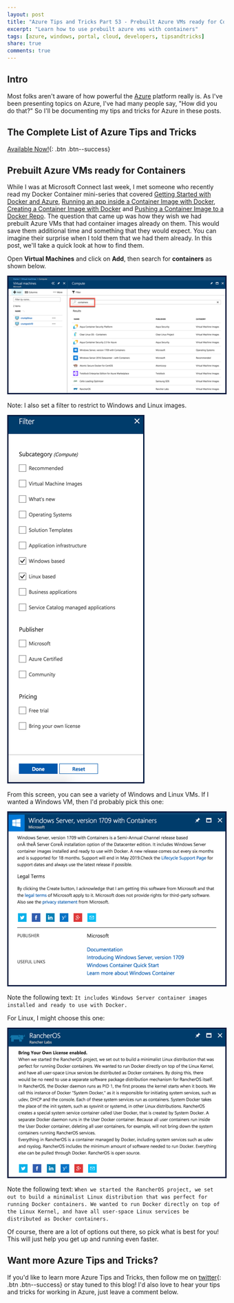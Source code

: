 ```yaml
---
layout: post
title: "Azure Tips and Tricks Part 53 - Prebuilt Azure VMs ready for Containers"
excerpt: "Learn how to use prebuilt azure vms with containers"
tags: [azure, windows, portal, cloud, developers, tipsandtricks]
share: true
comments: true
---
```


## Intro

Most folks aren't aware of how powerful the [Azure](http://www.azure.com) platform really is. As I've been presenting topics on Azure, I've had many people say, "How did you do that?" So I'll be documenting my tips and tricks for Azure in these posts.

## The Complete List of Azure Tips and Tricks

[Available Now!](https://michaelcrump.net/azure-tips-and-tricks-complete-list/){: .btn .btn--success} 

## Prebuilt Azure VMs ready for Containers

While I was at Microsoft Connect last week, I met someone who recently read my Docker Container mini-series that covered [Getting Started with Docker and Azure](http://www.michaelcrump.net/azure-tips-and-tricks45/), [Running an app inside a Container Image with Docker](http://www.michaelcrump.net/azure-tips-and-tricks46/), [Creating a Container Image with Docker](http://www.michaelcrump.net/azure-tips-and-tricks47/) and [Pushing a Container Image to a Docker Repo](http://www.michaelcrump.net/azure-tips-and-tricks48/). The question that came up was how they wish we had prebuilt Azure VMs that had container images already on them. This would save them additional time and something that they would expect. You can imagine their surprise when I told them that we had them already. In this post, we'll take a quick look at how to find them. 

Open **Virtual Machines** and click on **Add**, then search for **containers** as shown below. 

<img style="border:3px solid #021a40" src="/files/vmcontainer1.png">

Note: I also set a filter to restrict to Windows and Linux images. 

<img style="border:3px solid #021a40" src="/files/vmcontainer2.png">

From this screen, you can see a variety of Windows and Linux VMs. If I wanted a Windows VM, then I'd probably pick this one: 

<img style="border:3px solid #021a40" src="/files/vmcontainer3.png">

Note the following text: ` It includes Windows Server container images installed and ready to use with Docker. `

For Linux, I might choose this one:

<img style="border:3px solid #021a40" src="/files/vmcontainer4.png">

Note the following text: `When we started the RancherOS project, we set out to build a minimalist Linux distribution that was perfect for running Docker containers. We wanted to run Docker directly on top of the Linux Kernel, and have all user-space Linux services be distributed as Docker containers. `

Of course, there are a lot of options out there, so pick what is best for you! This will just help you get up and running even faster.

## Want more Azure Tips and Tricks?

If you'd like to learn more Azure Tips and Tricks, then follow me on [twitter](http://twitter.com/mbcrump){: .btn .btn--success} or stay tuned to this blog! I'd also love to hear your tips and tricks for working in Azure, just leave a comment below. 